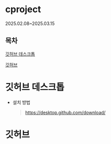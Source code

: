 # cproject
 2025.02.08~2025.03.15

## 목차
[깃허브 데스크톱](#깃허브-데스크톱)

[깃허브](#깃허브)


# 깃허브 데스크톱

+ 설치 방법
  >https://desktop.github.com/download/

# 깃허브
